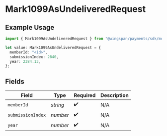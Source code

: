 # Mark1099AsUndeliveredRequest

## Example Usage

```typescript
import { Mark1099AsUndeliveredRequest } from "@wingspan/payments/sdk/models/shared";

let value: Mark1099AsUndeliveredRequest = {
  memberId: "<id>",
  submissionIndex: 2840,
  year: 2384.13,
};
```

## Fields

| Field              | Type               | Required           | Description        |
| ------------------ | ------------------ | ------------------ | ------------------ |
| `memberId`         | *string*           | :heavy_check_mark: | N/A                |
| `submissionIndex`  | *number*           | :heavy_check_mark: | N/A                |
| `year`             | *number*           | :heavy_check_mark: | N/A                |